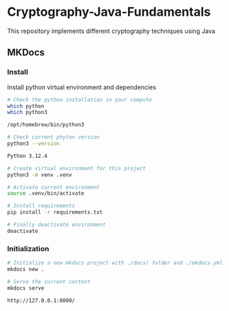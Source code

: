 # Cryptography-Java-Fundamentals

This repository implements different cryptography techniques using Java

## MKDocs

### Install

Install python virtual environment and dependencies

```bash
# Check the python installation in your compute
which python
which python3

/opt/homebrew/bin/python3

# Check current phyton version
python3 --version

Python 3.12.4

# Create virtual environment for this project
python3 -m venv .venv

# Activate current environment
source .venv/bin/activate

# Install requirements
pip install -r requirements.txt

# Finally deactivate environment
deactivate
```

### Initialization

```bash
# Initialize a new mkdocs project with ./docs/ folder and ./mkdocs.yml files.
mkdocs new .

# Serve the current content
mkdocs serve

http://127.0.0.1:8000/
```
